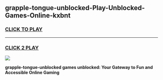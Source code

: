 
## grapple-tongue-unblocked-Play-Unblocked-Games-Online-kxbnt
<h3>
<a href="https://premium76.site?title=grapple-tongue-unblocked&ref=24A">CLICK TO PLAY</a></h3>
<hr>

<h3>
<a href="https://premium76.site?title=grapple-tongue-unblocked&ref=24A">CLICK 2 PLAY</a>
  
</h3>

<a href="https://premium76.site?title=grapple-tongue-unblocked&ref=24A"><img src="https://clearcache.store/games.png"></a>


**grapple-tongue-unblocked games unblocked: Your Gateway to Fun and Accessible Online Gaming**
